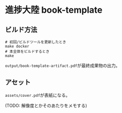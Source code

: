 # 進捗大陸 book-template

## ビルド方法

```
# 初回/ビルドツールを更新したとき
make docker
# 本全体をビルドするとき
make
```

`output/book-template-artifact.pdf`が最終成果物の出力。

## アセット

`assets/cover.pdf`が表紙になる。

(TODO: 解像度とかそのあたりをメモする)
